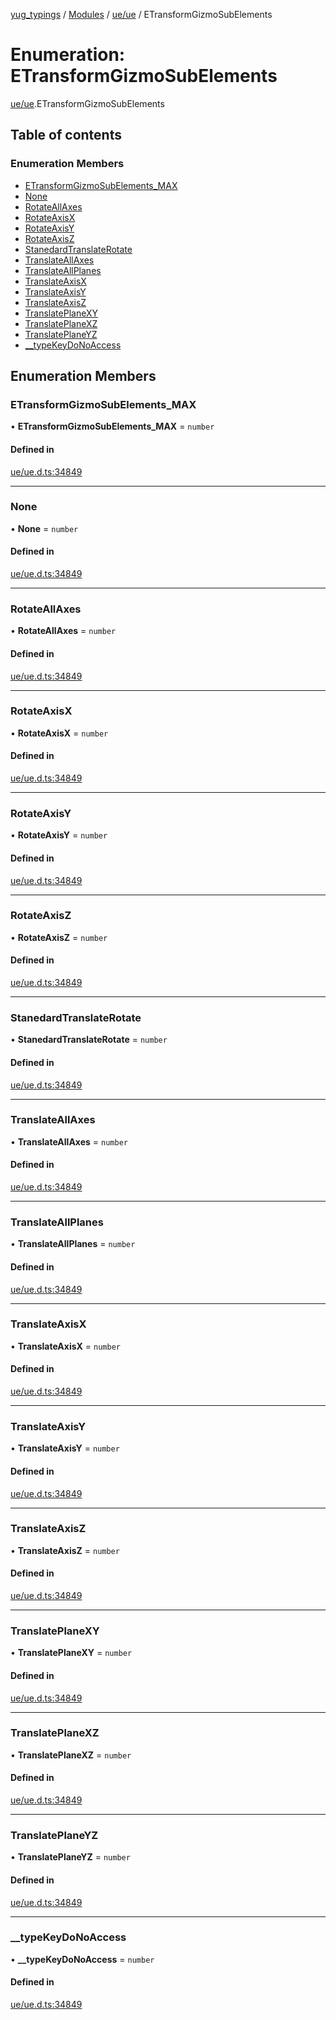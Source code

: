 [yug_typings](../README.md) / [Modules](../modules.md) / [ue/ue](../modules/ue_ue.md) / ETransformGizmoSubElements

# Enumeration: ETransformGizmoSubElements

[ue/ue](../modules/ue_ue.md).ETransformGizmoSubElements

## Table of contents

### Enumeration Members

- [ETransformGizmoSubElements\_MAX](ue_ue.ETransformGizmoSubElements.md#etransformgizmosubelements_max)
- [None](ue_ue.ETransformGizmoSubElements.md#none)
- [RotateAllAxes](ue_ue.ETransformGizmoSubElements.md#rotateallaxes)
- [RotateAxisX](ue_ue.ETransformGizmoSubElements.md#rotateaxisx)
- [RotateAxisY](ue_ue.ETransformGizmoSubElements.md#rotateaxisy)
- [RotateAxisZ](ue_ue.ETransformGizmoSubElements.md#rotateaxisz)
- [StanedardTranslateRotate](ue_ue.ETransformGizmoSubElements.md#stanedardtranslaterotate)
- [TranslateAllAxes](ue_ue.ETransformGizmoSubElements.md#translateallaxes)
- [TranslateAllPlanes](ue_ue.ETransformGizmoSubElements.md#translateallplanes)
- [TranslateAxisX](ue_ue.ETransformGizmoSubElements.md#translateaxisx)
- [TranslateAxisY](ue_ue.ETransformGizmoSubElements.md#translateaxisy)
- [TranslateAxisZ](ue_ue.ETransformGizmoSubElements.md#translateaxisz)
- [TranslatePlaneXY](ue_ue.ETransformGizmoSubElements.md#translateplanexy)
- [TranslatePlaneXZ](ue_ue.ETransformGizmoSubElements.md#translateplanexz)
- [TranslatePlaneYZ](ue_ue.ETransformGizmoSubElements.md#translateplaneyz)
- [\_\_typeKeyDoNoAccess](ue_ue.ETransformGizmoSubElements.md#__typekeydonoaccess)

## Enumeration Members

### ETransformGizmoSubElements\_MAX

• **ETransformGizmoSubElements\_MAX** = `number`

#### Defined in

[ue/ue.d.ts:34849](https://github.com/YugMetaverse/yug_typings/blob/25cad34/ue/ue.d.ts#L34849)

___

### None

• **None** = `number`

#### Defined in

[ue/ue.d.ts:34849](https://github.com/YugMetaverse/yug_typings/blob/25cad34/ue/ue.d.ts#L34849)

___

### RotateAllAxes

• **RotateAllAxes** = `number`

#### Defined in

[ue/ue.d.ts:34849](https://github.com/YugMetaverse/yug_typings/blob/25cad34/ue/ue.d.ts#L34849)

___

### RotateAxisX

• **RotateAxisX** = `number`

#### Defined in

[ue/ue.d.ts:34849](https://github.com/YugMetaverse/yug_typings/blob/25cad34/ue/ue.d.ts#L34849)

___

### RotateAxisY

• **RotateAxisY** = `number`

#### Defined in

[ue/ue.d.ts:34849](https://github.com/YugMetaverse/yug_typings/blob/25cad34/ue/ue.d.ts#L34849)

___

### RotateAxisZ

• **RotateAxisZ** = `number`

#### Defined in

[ue/ue.d.ts:34849](https://github.com/YugMetaverse/yug_typings/blob/25cad34/ue/ue.d.ts#L34849)

___

### StanedardTranslateRotate

• **StanedardTranslateRotate** = `number`

#### Defined in

[ue/ue.d.ts:34849](https://github.com/YugMetaverse/yug_typings/blob/25cad34/ue/ue.d.ts#L34849)

___

### TranslateAllAxes

• **TranslateAllAxes** = `number`

#### Defined in

[ue/ue.d.ts:34849](https://github.com/YugMetaverse/yug_typings/blob/25cad34/ue/ue.d.ts#L34849)

___

### TranslateAllPlanes

• **TranslateAllPlanes** = `number`

#### Defined in

[ue/ue.d.ts:34849](https://github.com/YugMetaverse/yug_typings/blob/25cad34/ue/ue.d.ts#L34849)

___

### TranslateAxisX

• **TranslateAxisX** = `number`

#### Defined in

[ue/ue.d.ts:34849](https://github.com/YugMetaverse/yug_typings/blob/25cad34/ue/ue.d.ts#L34849)

___

### TranslateAxisY

• **TranslateAxisY** = `number`

#### Defined in

[ue/ue.d.ts:34849](https://github.com/YugMetaverse/yug_typings/blob/25cad34/ue/ue.d.ts#L34849)

___

### TranslateAxisZ

• **TranslateAxisZ** = `number`

#### Defined in

[ue/ue.d.ts:34849](https://github.com/YugMetaverse/yug_typings/blob/25cad34/ue/ue.d.ts#L34849)

___

### TranslatePlaneXY

• **TranslatePlaneXY** = `number`

#### Defined in

[ue/ue.d.ts:34849](https://github.com/YugMetaverse/yug_typings/blob/25cad34/ue/ue.d.ts#L34849)

___

### TranslatePlaneXZ

• **TranslatePlaneXZ** = `number`

#### Defined in

[ue/ue.d.ts:34849](https://github.com/YugMetaverse/yug_typings/blob/25cad34/ue/ue.d.ts#L34849)

___

### TranslatePlaneYZ

• **TranslatePlaneYZ** = `number`

#### Defined in

[ue/ue.d.ts:34849](https://github.com/YugMetaverse/yug_typings/blob/25cad34/ue/ue.d.ts#L34849)

___

### \_\_typeKeyDoNoAccess

• **\_\_typeKeyDoNoAccess** = `number`

#### Defined in

[ue/ue.d.ts:34849](https://github.com/YugMetaverse/yug_typings/blob/25cad34/ue/ue.d.ts#L34849)
